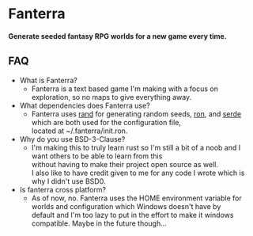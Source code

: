 # Fanterra
#### Generate seeded fantasy RPG worlds for a new game every time.

## FAQ

* What is Fanterra?
  * Fanterra is a text based game I'm making with a focus on exploration, so no maps to give everything away.
* What dependencies does Fanterra use?
  * Fanterra uses [rand](https://docs.rs/rand/0.8.3/rand/) for generating random seeds, [ron](https://docs.rs/ron/0.6.4/ron/), and [serde](https://docs.rs/serde/1.0.125/serde/) which are both used for the configuration file,  
 located at ~/.fanterra/init.ron.
* Why do you use BSD-3-Clause?
  * I'm making this to truly learn rust so I'm still a bit of a noob and I want others to be able to learn from this  
 without having to make their project open source as well.  
 I also like to have credit given to me for any code I wrote which is why I didn't use BSD0.
* Is fanterra cross platform?
  * As of now, no. Fanterra uses the HOME environment variable for worlds and configuration which Windows doesn't have by  
 default and I'm too lazy to put in the effort to make it windows compatible. Maybe in the future though...
